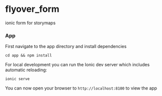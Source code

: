 # flyover_form
ionic form for storymaps


### App

First navigate to the app directory and install dependencies
````
cd app && npm install
````

For local development you can run the Ionic dev server which includes automatic reloading:

````
ionic serve
````

You can now open your browser to `http://localhost:8100` to view the app
